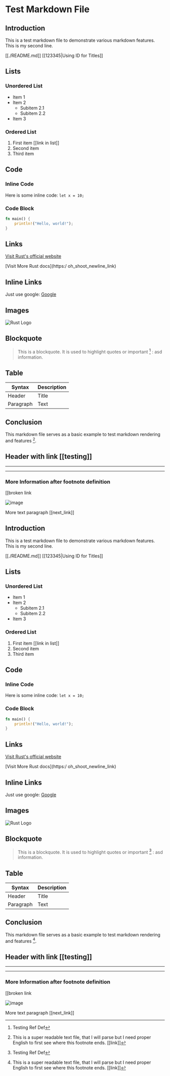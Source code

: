 # Test Markdown File

## Introduction

This is a test markdown file to demonstrate various markdown features.
This is my second line.

[[./README.md]] [[123345|Using ID for Titles]]

## Lists

### Unordered List

- Item 1
- Item 2
  - Subitem 2.1
  - Subitem 2.2
- Item 3

### Ordered List

1. First item [[link in list]]
2. Second item
3. Third item

## Code

### Inline Code

Here is some inline code: `let x = 10;`

### Code Block

```rust
fn main() {
    println!("Hello, world!");
}
```

## Links

[Visit Rust's official
website](https://www.rust-lang.org/asdlkjasdlkjasldkjalksdjklasjdl)

[Visit More Rust docs](https:/
oh_shoot_newline_link)

## Inline Links

Just use google: [Google](https://google.com)

## Images

![Rust Logo](https://www.rust-lang.org/static/images/rust-logo-blk.svg)

## Blockquote

> This is a blockquote. It is used to highlight quotes or important [^1] : asd
> information.

## Table

| Syntax    | Description |
| --------- | ----------- |
| Header    | Title       |
| Paragraph | Text        |

## Conclusion

This markdown file serves as a basic example to test markdown rendering and
features [^2].

## Header with link [[testing]]

---

[^1]: Testing Ref Def

[^2]:
    This is a super readable text file, that I will parse but I need proper
    English to first see where this footnote ends. [[link]]

---

### More Information after footnote definition

[[broken link

![image]()

More text paragraph [[next_link]]

## Introduction

This is a test markdown file to demonstrate various markdown features.
This is my second line.

[[./README.md]] [[123345|Using ID for Titles]]

## Lists

### Unordered List

- Item 1
- Item 2
  - Subitem 2.1
  - Subitem 2.2
- Item 3

### Ordered List

1. First item [[link in list]]
2. Second item
3. Third item

## Code

### Inline Code

Here is some inline code: `let x = 10;`

### Code Block

```rust
fn main() {
    println!("Hello, world!");
}
```

## Links

[Visit Rust's official
website](https://www.rust-lang.org/asdlkjasdlkjasldkjalksdjklasjdl)

[Visit More Rust docs](https:/
oh_shoot_newline_link)

## Inline Links

Just use google: [Google](https://google.com)

## Images

![Rust Logo](https://www.rust-lang.org/static/images/rust-logo-blk.svg)

## Blockquote

> This is a blockquote. It is used to highlight quotes or important [^1] : asd
> information.

## Table

| Syntax    | Description |
| --------- | ----------- |
| Header    | Title       |
| Paragraph | Text        |

## Conclusion

This markdown file serves as a basic example to test markdown rendering and
features [^2].

## Header with link [[testing]]

---

[^1]: Testing Ref Def

[^2]:
    This is a super readable text file, that I will parse but I need proper
    English to first see where this footnote ends. [[link]]

---

### More Information after footnote definition

[[broken link

![image]()

More text paragraph [[next_link]]
